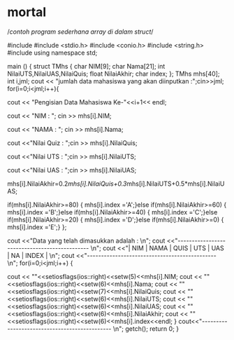 # mortal

/*contoh program sederhana array di dalam struct*/

#include <iostream>
#include <stdio.h>
#include <conio.h>
#include <string.h>
#include <iomanip>
using namespace std;



main ()
{
	struct TMhs
{
char NIM[9];
char Nama[21];
int NilaiUTS,NilaiUAS,NilaiQuis;
float NilaiAkhir;
char index;
};
TMhs mhs[40];
int i,jml;
cout << "jumlah data mahasiswa yang akan diinputkan :";cin>>jml;
for(i=0;i<jml;i++){

cout << "Pengisian Data Mahasiswa Ke-"<<i+1<< endl;

cout << "NIM : "; cin >> mhs[i].NIM;

cout << "NAMA : "; cin >> mhs[i].Nama;

cout <<"Nilai Quiz : ";cin >> mhs[i].NilaiQuis;

cout <<"Nilai UTS : ";cin >> mhs[i].NilaiUTS;

cout <<"Nilai UAS : ";cin >> mhs[i].NilaiUAS;

mhs[i].NilaiAkhir=0.2*mhs[i].NilaiQuis+0.3*mhs[i].NilaiUTS+0.5*mhs[i].NilaiUAS;

if(mhs[i].NilaiAkhir>=80) {
mhs[i].index ='A';}else if(mhs[i].NilaiAkhir>=60) {
mhs[i].index ='B';}else if(mhs[i].NilaiAkhir>=40) {
mhs[i].index ='C';}else if(mhs[i].NilaiAkhir>=20) {
mhs[i].index ='D';}else if(mhs[i].NilaiAkhir>=0) {
mhs[i].index ='E';}
};

cout <<"Data yang telah dimasukkan adalah : \n";
cout <<"---------------------------------------------- \n";
cout <<"| NIM | NAMA | QUIS | UTS | UAS | NA | INDEX | \n";
cout <<"---------------------------------------------- \n";
for(i=0;i<jml;i++)
{

cout << ""<<setiosflags(ios::right)<<setw(5)<<mhs[i].NIM;
cout << ""<<setiosflags(ios::right)<<setw(6)<<mhs[i].Nama;
cout << ""<<setiosflags(ios::right)<<setw(7)<<mhs[i].NilaiQuis;
cout << ""<<setiosflags(ios::right)<<setw(6)<<mhs[i].NilaiUTS;
cout << ""<<setiosflags(ios::right)<<setw(6)<<mhs[i].NilaiUAS;
cout << ""<<setiosflags(ios::right)<<setw(6)<<mhs[i].NilaiAkhir;
cout << ""<<setiosflags(ios::right)<<setw(6)<<mhs[i].index<<endl;
}
cout<<"---------------------------------------------- \n";
getch();
return 0;
}
